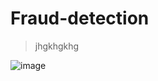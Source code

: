 # Fraud-detection

> jhgkhgkhg


![image](https://github.com/ajaykatana/Fraud-detection/assets/149381649/3b395e63-da2a-40ff-bf08-fd4ee56193b1)

